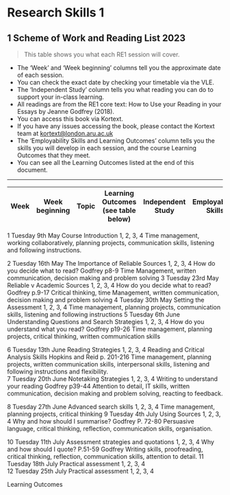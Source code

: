 # Research Skills 1 

## 1 Scheme of Work and Reading List 2023
>This table shows you what each RE1 session will cover.

- The ‘Week’ and ‘Week beginning’ columns tell you the approximate date of each session. 
- You can check the exact date by checking your timetable via the VLE.
- The ‘Independent Study’ column tells you what reading you can do to support your in-class learning.
- All readings are from the RE1 core text: How to Use your Reading in your Essays by Jeanne Godfrey (2018).
- You can access this book via Kortext. 
- If you have any issues accessing the book, please contact the Kortext team at kortext@london.aru.ac.uk
- The ‘Employability Skills and Learning Outcomes’ column tells you the skills you will develop in each session, and the course Learning Outcomes that they meet. 
- You can see all the Learning Outcomes listed at the end of this document.
---

|Week|Week beginning|Topic|Learning Outcomes (see table below)|	Independent Study|	Employability Skills|
|----|--------------|-----|-----------------------------------|------------------|----------------------|




1	Tuesday 9th May	Course Introduction	1, 2, 3, 4		Time management, working collaboratively, planning projects, communication skills, listening and following instructions.

2 	Tuesday 16th May	The Importance of Reliable Sources	1, 2, 3, 4	How do you decide what to read? Godfrey p8-9	Time Management, written communication, decision making and problem solving
3	Tuesday 23rd May	Reliable v Academic Sources	1, 2, 3, 4	How do you decide what to read? Godfrey p.9-17 	Critical thinking,
time Management, written communication, decision making and problem solving
4	Tuesday 30th May	Setting the Assessment	1, 2, 3, 4		Time management, planning projects, communication skills, listening and following instructions
5	Tuesday 6th June	Understanding Questions and Search Strategies	1, 2, 3, 4	How do you understand what you read? Godfrey p19-26 	Time management, planning projects, critical thinking, written communication skills

6	Tuesday 13th June	Reading Strategies	1, 2, 3, 4	Reading and Critical Analysis Skills Hopkins and Reid p. 201-216	Time management, planning projects, written communication skills, interpersonal skills, listening and following instructions and flexibility.  
7	Tuesday 20th June	Notetaking Strategies	1, 2, 3, 4	Writing to understand your reading Godfrey p39-44
	Attention to detail, IT skills, written communication, decision making and problem solving, reacting to feedback. 

8	Tuesday 27th June	Advanced search skills	1, 2, 3, 4		Time management, planning projects, critical thinking
9	Tuesday 4th July	Using Sources	1, 2, 3, 4	Why and how should I summarise?  Godfrey P. 72-80	Persuasive language, critical thinking, reflection, communication skills, organisation. 

10	Tuesday 11th July	Assessment strategies and quotations	1, 2, 3, 4	Why and how should I quote? P.51-59
Godfrey	Writing skills, proofreading, critical thinking, reflection, communication skills, attention to detail.
11	Tuesday 18th July	Practical assessment	1, 2, 3, 4		
12	Tuesday 25th July	Practical assessment	1, 2, 3, 4		




Learning Outcomes
 

